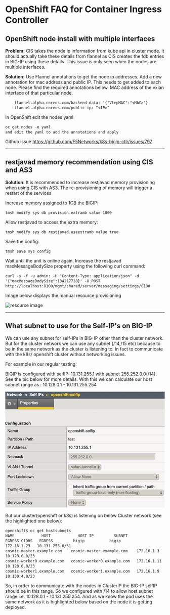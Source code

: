 # OpenShift FAQ for Container Ingress Controller

## OpenShift node install with multiple interfaces

**Problem:** CIS takes the node ip information from kube api in cluster mode. It should actually take these details from flannel as CIS creates the fdb entries in BIG-IP using these details. This issue is only seen when the nodes are multiple interfaces. 

**Solution:** Use Flannel annotations to get the node ip addresses. Add a new annotation for mac address and public IP. This needs to get added to each node. Please find the required annotations below. MAC address of the vxlan interface of that particular node.

```
    flannel.alpha.coreos.com/backend-data: '{"VtepMAC":"<MAC>"}'
    flannel.alpha.coreos.com/public-ip: “<IP>”
```
In OpenShift edit the nodes yaml

```
oc get nodes -o yaml
and edit the yaml to add the annotations and apply
```
Github issue https://github.com/F5Networks/k8s-bigip-ctlr/issues/797

---

## restjavad memory recommendation using CIS and AS3

**Solution:** It is recommended to increase restjavad memory provisioning when using CIS with AS3. The re-provisioning of memory will trigger a restart of the services

Increase memory assigned to 1GB the BIGIP:
```
tmsh modify sys db provision.extramb value 1000
```
Allow restjavad to access the extra memory:
```
tmsh modify sys db restjavad.useextramb value true
```
Save the config:
```
tmsh save sys config
```
Wait until the unit is online again. Increase the restjavad maxMessageBodySize property using the following curl command:
```
curl -s -f -u admin: -H "Content-Type: application/json" -d '{"maxMessageBodySize":134217728}' -X POST http://localhost:8100/mgmt/shared/server/messaging/settings/8100
```

Image below displays the manual resource provisioning

![resource image](images/resource.png)

---

## What subnet to use for the Self-IP's on BIG-IP

We can use any subnet for self-IPs in BIG-IP other than the cluster network. But for the cluster network we can use any subnet (/14,/15 etc) because to be in the same network as the cluster is listening to. In fact to communicate with the k8s/ openshift cluster without networking issues.
 
For example in our regular testing:
 
BIGIP is configured with selfIP: 10.131.255.1 with subnet 255.252.0.0(/14). See the pic below for more details. With this we can calculate our host subnet range as : 10.128.0.1 - 10.131.255.254

![resource image](images/2020-05-20_14-40-21.png)
 
But our cluster(openshift or k8s) is listening on below Cluster network (see the highlighted one below):
 
```
openshift$ oc get hostsubnets
NAME            HOST            HOST IP         SUBNET            EGRESS CIDRS   EGRESS         bigip           bigip                                     172.16.1.23   10.131.255.0/31   
cosmic-master.example.com    cosmic-master.example.com    172.16.1.3    10.128.0.0/23
cosmic-worker0.example.com   cosmic-worker0.example.com   172.16.1.11   10.128.6.0/23
cosmic-worker1.example.com   cosmic-worker1.example.com   172.16.1.9    10.130.4.0/23
```
So, in order to communicate with the nodes in ClusterIP the BIG-IP selfIP should be in this range. So we configured with /14 to allow host subnet range i.e. 10.128.0.1 - 10.131.255.254.
And as we know the pod uses the same network as it is highlighted below based on the node it is getting deployed.